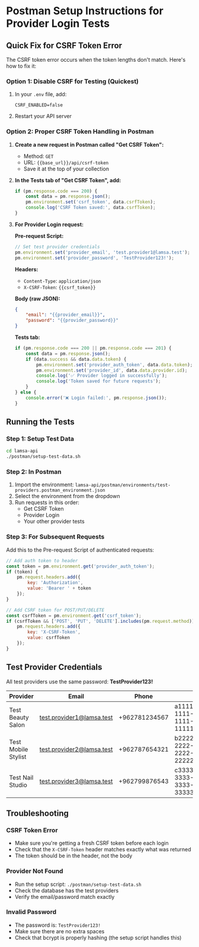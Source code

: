 # Postman Setup Instructions for Provider Login Tests

## Quick Fix for CSRF Token Error

The CSRF token error occurs when the token lengths don't match. Here's how to fix it:

### Option 1: Disable CSRF for Testing (Quickest)

1. In your `.env` file, add:
   ```
   CSRF_ENABLED=false
   ```

2. Restart your API server

### Option 2: Proper CSRF Token Handling in Postman

1. **Create a new request in Postman called "Get CSRF Token":**
   - Method: `GET`
   - URL: `{{base_url}}/api/csrf-token`
   - Save it at the top of your collection

2. **In the Tests tab of "Get CSRF Token", add:**
   ```javascript
   if (pm.response.code === 200) {
       const data = pm.response.json();
       pm.environment.set('csrf_token', data.csrfToken);
       console.log('CSRF Token saved:', data.csrfToken);
   }
   ```

3. **For Provider Login request:**
   
   **Pre-request Script:**
   ```javascript
   // Set test provider credentials
   pm.environment.set('provider_email', 'test.provider1@lamsa.test');
   pm.environment.set('provider_password', 'TestProvider123!');
   ```

   **Headers:**
   - `Content-Type`: `application/json`
   - `X-CSRF-Token`: `{{csrf_token}}`

   **Body (raw JSON):**
   ```json
   {
       "email": "{{provider_email}}",
       "password": "{{provider_password}}"
   }
   ```

   **Tests tab:**
   ```javascript
   if (pm.response.code === 200 || pm.response.code === 201) {
       const data = pm.response.json();
       if (data.success && data.data.token) {
           pm.environment.set('provider_auth_token', data.data.token);
           pm.environment.set('provider_id', data.data.provider.id);
           console.log('✅ Provider logged in successfully');
           console.log('Token saved for future requests');
       }
   } else {
       console.error('❌ Login failed:', pm.response.json());
   }
   ```

## Running the Tests

### Step 1: Setup Test Data
```bash
cd lamsa-api
./postman/setup-test-data.sh
```

### Step 2: In Postman
1. Import the environment: `lamsa-api/postman/environments/test-providers.postman_environment.json`
2. Select the environment from the dropdown
3. Run requests in this order:
   - Get CSRF Token
   - Provider Login
   - Your other provider tests

### Step 3: For Subsequent Requests
Add this to the Pre-request Script of authenticated requests:
```javascript
// Add auth token to header
const token = pm.environment.get('provider_auth_token');
if (token) {
    pm.request.headers.add({
        key: 'Authorization',
        value: 'Bearer ' + token
    });
}

// Add CSRF token for POST/PUT/DELETE
const csrfToken = pm.environment.get('csrf_token');
if (csrfToken && ['POST', 'PUT', 'DELETE'].includes(pm.request.method)) {
    pm.request.headers.add({
        key: 'X-CSRF-Token',
        value: csrfToken
    });
}
```

## Test Provider Credentials

All test providers use the same password: **TestProvider123!**

| Provider | Email | Phone | ID |
|----------|-------|-------|-----|
| Test Beauty Salon | test.provider1@lamsa.test | +962781234567 | a1111111-1111-1111-1111-111111111111 |
| Test Mobile Stylist | test.provider2@lamsa.test | +962787654321 | b2222222-2222-2222-2222-222222222222 |
| Test Nail Studio | test.provider3@lamsa.test | +962799876543 | c3333333-3333-3333-3333-333333333333 |

## Troubleshooting

### CSRF Token Error
- Make sure you're getting a fresh CSRF token before each login
- Check that the `X-CSRF-Token` header matches exactly what was returned
- The token should be in the header, not the body

### Provider Not Found
- Run the setup script: `./postman/setup-test-data.sh`
- Check the database has the test providers
- Verify the email/password match exactly

### Invalid Password
- The password is: `TestProvider123!`
- Make sure there are no extra spaces
- Check that bcrypt is properly hashing (the setup script handles this)